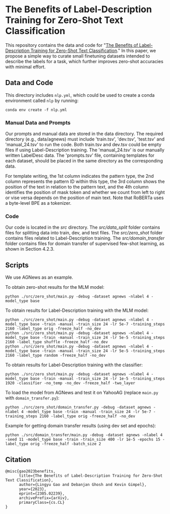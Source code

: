 # The Benefits of Label-Description Training for Zero-Shot Text Classification

This repository contains the data and code for "[The Benefits of Label-Description Training for Zero-Shot Text Classification](https://arxiv.org/abs/2305.02239)." In this paper, we propose a simple way to curate small finetuning datasets intended to describe the labels for a task, which further improves zero-shot accuracies with minimal effort. 


## Data and Code

This directory includes `nlp.yml`, which could be used to create a conda environment called `nlp` by running:
```
conda env create -f nlp.yml
```

### Manual Data and Prompts

Our prompts and manual data are stored in the data directory. The required directory (e.g., data/agnews) must include  'train.tsv', 'dev.tsv', 'test.tsv' and 'manual_24.tsv' to run the code. Both train.tsv and dev.tsv could be empty files if using Label-Description training. The 'manual_24.tsv' is our manually written LabelDesc data. The 'prompts.tsv' file, containing templates for each dataset, should be placed in the same directory as the corresponding data.

For template writing, the 1st column indicates the pattern type, the 2nd column represents the pattern ID within this type, the 3rd column shows the position of the text in relation to the pattern text, and the 4th column identifies the position of mask token and whether we count from left to right or vise versa depends on the position of main text. Note that RoBERTa uses a byte-level BPE as a tokenizer.

### Code

Our code is located in the *src* directory. 
The *src/data_split* folder contains files for splitting data into train, dev, and test files. 
The *src/zero_shot* folder contains files related to Label-Description training.
The *src/domain_transfer* folder contains files for domain transfer of supervised few-shot learning, as shown in Section 4.2.3.


## Scripts

We use AGNews as an example.

To obtain zero-shot results for the MLM model:
```
python ./src/zero_shot/main.py -debug -dataset agnews -nlabel 4 -model_type base
```
To obtain results for Label-Description training with the MLM model:
```
python ./src/zero_shot/main.py -debug -dataset agnews -nlabel 4 -model_type base -train -manual -train_size 24 -lr 5e-7 -training_steps 2160 -label_type orig -freeze_half -no_dev
python ./src/zero_shot/main.py -debug -dataset agnews -nlabel 4 -model_type base -train -manual -train_size 24 -lr 5e-5 -training_steps 2160 -label_type shuffle -freeze_half -no_dev
python ./src/zero_shot/main.py -debug -dataset agnews -nlabel 4 -model_type base -train -manual -train_size 24 -lr 5e-5 -training_steps 2160 -label_type random -freeze_half -no_dev
```
To obtain results for Label-Description training with the classifier:
```
python ./src/zero_shot/main.py -debug -dataset agnews -nlabel 4 -model_type base -train -manual -train_size 24 -lr 1e-5 -training_steps 1920 -classifier -no_temp -no_dev -freeze_half -two_layer
```
To load the model from AGNews and test it on YahooAG (replace `main.py` with `domain_transfer.py`):
```
python ./src/zero_shot/domain_transfer.py -debug -dataset agnews -nlabel 4 -model_type base -train -manual -train_size 24 -lr 5e-7 -training_steps 2160 -label_type orig -freeze_half -no_dev
```

Example for getting domain transfer results (using dev set and epochs):
```
python ./src/domain_transfer/main.py -debug -dataset agnews -nlabel 4 -seed 11 -model_type base -train -train_size 400 -lr 1e-5 -epochs 15 -label_type orig -freeze_half -batch_size 2
```

## Citation
```
@misc{gao2023benefits,
      title={The Benefits of Label-Description Training for Zero-Shot Text Classification}, 
      author={Lingyu Gao and Debanjan Ghosh and Kevin Gimpel},
      year={2023},
      eprint={2305.02239},
      archivePrefix={arXiv},
      primaryClass={cs.CL}
}
```

